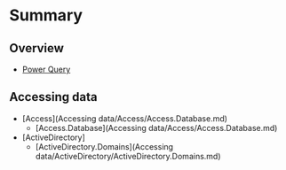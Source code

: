 # Summary

## Overview

* [Power Query](README.md)

## Accessing data
* [Access](Accessing data/Access/Access.Database.md)
    * [Access.Database](Accessing data/Access/Access.Database.md)
* [ActiveDirectory]
    * [ActiveDirectory.Domains](Accessing data/ActiveDirectory/ActiveDirectory.Domains.md)